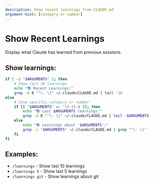 ```yaml
---
description: Show recent learnings from CLAUDE.md
argument-hint: [category or number]
---
```


# Show Recent Learnings

Display what Claude has learned from previous sessions.

## Show learnings:

```bash
if [ -z "$ARGUMENTS" ]; then
    # Show last 10 learnings
    echo "📚 Recent Learnings:"
    grep -A 0 "^\- \[" ~/.claude/CLAUDE.md | tail -10
else
    # Show specific category or number
    if [[ "$ARGUMENTS" =~ ^[0-9]+$ ]]; then
        echo "📚 Last $ARGUMENTS learnings:"
        grep -A 0 "^\- \[" ~/.claude/CLAUDE.md | tail -$ARGUMENTS
    else
        echo "📚 Learnings about '$ARGUMENTS':"
        grep -i "$ARGUMENTS" ~/.claude/CLAUDE.md | grep "^\- \["
    fi
fi
```

## Examples:
- `/learnings` - Show last 10 learnings
- `/learnings 5` - Show last 5 learnings  
- `/learnings git` - Show learnings about git